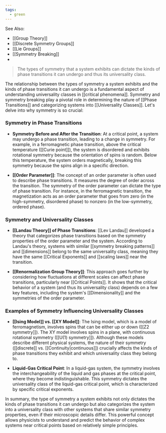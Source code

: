 ```yaml
---
tags:
  - green
---
```


See Also:
- [[Group Theory]]
- [[Discrete Symmetry Groups]]
- [[Lie Groups]]
- [[Symmetry Breaking]]
- 

> The types of symmetry that a system exhibits can dictate the kinds of phase transitions it can undergo and thus its universality class.

The relationship between the types of symmetry a system exhibits and the kinds of phase transitions it can undergo is a fundamental aspect of understanding universality classes in [[critical phenomena]]. Symmetry and symmetry breaking play a pivotal role in determining the nature of [[Phase Transitions]] and categorizing systems into [[Universality Classes]]. Let's delve into why symmetry is so crucial:

### Symmetry in Phase Transitions

- **Symmetry Before and After the Transition**: At a critical point, a system may undergo a phase transition, leading to a change in symmetry. For example, in a ferromagnetic phase transition, above the critical temperature ([[Curie point]]), the system is disordered and exhibits rotational symmetry because the orientation of spins is random. Below this temperature, the system orders magnetically, breaking this symmetry because the spins align in a specific direction.

- **[[Order Parameter]]**: The concept of an order parameter is often used to describe phase transitions. It measures the degree of order across the transition. The symmetry of the order parameter can dictate the type of phase transition. For instance, in the ferromagnetic transition, the magnetization acts as an order parameter that goes from zero (in the high-symmetry, disordered phase) to nonzero (in the low-symmetry, ordered phase).

### Symmetry and Universality Classes

- **[[Landau Theory]] of Phase Transitions**: [[Lev Landau]] developed a theory that categorizes phase transitions based on the symmetry properties of the order parameter and the system. According to Landau's theory, systems with similar [[symmetry breaking patterns]] and [[dimensions]] belong to the same universality class, meaning they have the same [[Critical Exponents]] and [[scaling laws]] near the transition.

- **[[Renormalization Group Theory]]**: This approach goes further by considering how fluctuations at different scales can affect phase transitions, particularly near [[Critical Points]]. It shows that the critical behavior of a system (and thus its universality class) depends on a few key features, including the system's [[Dimensionality]] and the symmetries of the order parameter. 

### Examples of Symmetry Influencing Universality Classes

- **[[Ising Model]] vs. [[XY Model]]**: The Ising model, which is a model of ferromagnetism, involves spins that can be either up or down ([[Z2 symmetry]]). The XY model involves spins in a plane, with continuous rotational symmetry ([[U(1) symmetry]]). Although these models describe different physical systems, the nature of their symmetry ([[discrete]] vs. [[Continuity|continuous]]) crucially affects the kinds of phase transitions they exhibit and which universality class they belong to.

- **Liquid-Gas Critical Point**: In a liquid-gas system, the symmetry involves the interchangeability of the liquid and gas phases at the critical point, where they become indistinguishable. This symmetry dictates the universality class of the liquid-gas critical point, which is characterized by specific critical exponents.

In summary, the type of symmetry a system exhibits not only dictates the kinds of phase transitions it can undergo but also categorizes the system into a universality class with other systems that share similar symmetry properties, even if their microscopic details differ. This powerful concept allows physicists to understand and predict the behavior of complex systems near critical points based on relatively simple principles.